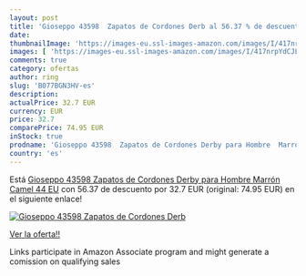 ```yaml
---
layout: post
title: 'Gioseppo 43598  Zapatos de Cordones Derb al 56.37 % de descuento'
date: 
thumbnailImage: 'https://images-eu.ssl-images-amazon.com/images/I/417nrpYdCJL._SL200_.jpg'
images: [ 'https://images-eu.ssl-images-amazon.com/images/I/417nrpYdCJL._SL200_.jpg' ]
comments: true
category: ofertas
author: ring
slug: 'B077BGN3HV-es'
description:
actualPrice: 32.7 EUR
currency: EUR
price: 32.7
comparePrice: 74.95 EUR
inStock: true
prodname: 'Gioseppo 43598  Zapatos de Cordones Derby para Hombre  Marrón  Camel   44 EU'
country: 'es'
---
```


Está [Gioseppo 43598  Zapatos de Cordones Derby para Hombre  Marrón  Camel   44 EU](https://www.amazon.es/dp/B077BGN3HV/?tag=tolees-21) con 56.37 de descuento por 32.7 EUR (original: 74.95 EUR) en el siguiente enlace!

[![Gioseppo 43598  Zapatos de Cordones Derb](https://images-eu.ssl-images-amazon.com/images/I/417nrpYdCJL._SL200_.jpg)](https://www.amazon.es/dp/B077BGN3HV/?tag=tolees-21)

[Ver la oferta!!](https://www.amazon.es/dp/B077BGN3HV/?tag=tolees-21)

Links participate in Amazon Associate program and might generate a comission on qualifying sales


